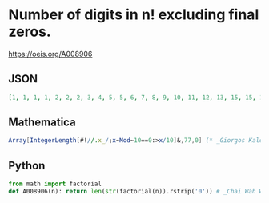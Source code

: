 # Number of digits in n\! excluding final zeros\.
https://oeis.org/A008906
## JSON
```JSON
[1, 1, 1, 1, 2, 2, 2, 3, 4, 5, 5, 6, 7, 8, 9, 10, 11, 12, 13, 15, 15, 16, 18, 19, 20, 20, 21, 23, 24, 25, 26, 27, 29, 30, 32, 33, 34, 36, 37, 39, 39, 41, 43, 44, 46, 47, 48, 50, 52, 53, 53, 55, 56, 58, 60, 61, 62, 64, 66, 68, 68, 70, 72, 74, 76, 76, 78, 80, 82, 84, 85, 86, 88, 90, 92, 92, 94]
```
## Mathematica
```Mathematica
Array[IntegerLength[#!//.x_/;x~Mod~10==0:>x/10]&,77,0] (* _Giorgos Kalogeropoulos_, Nov 19 2021 *)
```
## Python
```Python
from math import factorial
def A008906(n): return len(str(factorial(n)).rstrip('0')) # _Chai Wah Wu_, Oct 24 2021
```
